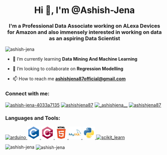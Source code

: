 <h1 align="center">Hi 👋, I'm @Ashish-Jena</h1>
<h3 align="center">I'm a Professional Data Associate working on ALexa Devices for Amazon and also immensely interested in working on data as an aspiring Data Scientist</h3>

<p align="left"> <img src="https://komarev.com/ghpvc/?username=ashish-jena&label=Profile%20views&color=0e75b6&style=flat" alt="ashish-jena" /> </p>

- 🌱 I’m currently learning **Data Mining And Machine Learning**

- 👯 I’m looking to collaborate on **Regression Modelling**

- 📫 How to reach me **ashishjena87official@gmail.com**

<h3 align="left">Connect with me:</h3>
<p align="left">
<a href="https://linkedin.com/in/ashish-jena-4033a7135" target="blank"><img align="center" src="https://raw.githubusercontent.com/rahuldkjain/github-profile-readme-generator/master/src/images/icons/Social/linked-in-alt.svg" alt="ashish-jena-4033a7135" height="30" width="40" /></a>
<a href="https://kaggle.com/ashishjena87" target="blank"><img align="center" src="https://raw.githubusercontent.com/rahuldkjain/github-profile-readme-generator/master/src/images/icons/Social/kaggle.svg" alt="ashishjena87" height="30" width="40" /></a>
<a href="https://instagram.com/_ashishjena__" target="blank"><img align="center" src="https://raw.githubusercontent.com/rahuldkjain/github-profile-readme-generator/master/src/images/icons/Social/instagram.svg" alt="_ashishjena__" height="30" width="40" /></a>
<a href="https://discord.gg/ashishjena87" target="blank"><img align="center" src="https://raw.githubusercontent.com/rahuldkjain/github-profile-readme-generator/master/src/images/icons/Social/discord.svg" alt="ashishjena87" height="30" width="40" /></a>
</p>

<h3 align="left">Languages and Tools:</h3>
<p align="left"> <a href="https://www.arduino.cc/" target="_blank"> <img src="https://cdn.worldvectorlogo.com/logos/arduino-1.svg" alt="arduino" width="40" height="40"/> </a> <a href="https://www.cprogramming.com/" target="_blank"> <img src="https://raw.githubusercontent.com/devicons/devicon/master/icons/c/c-original.svg" alt="c" width="40" height="40"/> </a> <a href="https://www.w3schools.com/cpp/" target="_blank"> <img src="https://raw.githubusercontent.com/devicons/devicon/master/icons/cplusplus/cplusplus-original.svg" alt="cplusplus" width="40" height="40"/> </a> <a href="https://www.w3.org/html/" target="_blank"> <img src="https://raw.githubusercontent.com/devicons/devicon/master/icons/html5/html5-original-wordmark.svg" alt="html5" width="40" height="40"/> </a> <a href="https://www.mysql.com/" target="_blank"> <img src="https://raw.githubusercontent.com/devicons/devicon/master/icons/mysql/mysql-original-wordmark.svg" alt="mysql" width="40" height="40"/> </a> <a href="https://www.python.org" target="_blank"> <img src="https://raw.githubusercontent.com/devicons/devicon/master/icons/python/python-original.svg" alt="python" width="40" height="40"/> </a> <a href="https://scikit-learn.org/" target="_blank"> <img src="https://upload.wikimedia.org/wikipedia/commons/0/05/Scikit_learn_logo_small.svg" alt="scikit_learn" width="40" height="40"/> </a> </p>

<p><img align="left" src="https://github-readme-stats.vercel.app/api/top-langs?username=ashish-jena&show_icons=true&locale=en&layout=compact" alt="ashish-jena" /></p>

<p>&nbsp;<img align="center" src="https://github-readme-stats.vercel.app/api?username=ashish-jena&show_icons=true&locale=en" alt="ashish-jena" /></p>

